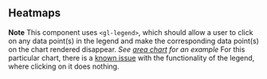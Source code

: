 ## Heatmaps

**Note** This component uses `<gl-legend>`, which should allow a user to click on any data point(s)
in the legend and make the corresponding data point(s) on the chart rendered disappear.
_See [area chart](https://gitlab-org.gitlab.io/khulnasoft-ui/?path=/story/charts-area-chart--default)
for an example_ For this particular chart, there is a [known issue](https://github.com/khulnasoft/khulnasoft-ui/issues/352)
with the functionality of the legend, where clicking on it does nothing.
